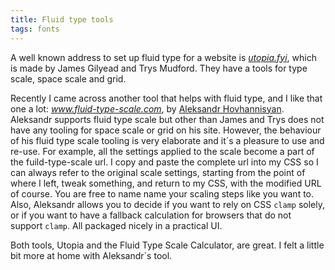 ```yaml
---
title: Fluid type tools
tags: fonts
---
```

A well known address to set up fluid type for a website is [<cite>utopia.fyi</cite>](https://utopia.fyi), which is made by James Gilyead and Trys Mudford. They have a tools for type scale, space scale and grid.

Recently I came across another tool that helps with fluid type, and I like that one a lot: [<cite>www.fluid-type-scale.com</cite>](https://www.fluid-type-scale.com/), by [Aleksandr Hovhannisyan](https://www.aleksandrhovhannisyan.com). Aleksandr supports fluid type scale but other than James and Trys does not have any tooling for space scale or grid on his site. However, the behaviour of his fluid type scale tooling is very elaborate and it´s a pleasure to use and re-use. For example, all the settings applied to the scale become a part of the fuild-type-scale url. I copy and paste the complete url into my CSS so I can always refer to the original scale settings, starting from the point of where I left, tweak something, and return to my CSS, with the modified URL of course. You are free to name name your scaling steps like you want to. Also, Aleksandr allows you to decide if you want to rely on CSS `clamp` solely, or if you want to have a fallback calculation for browsers that do not support `clamp`. All packaged nicely in a practical UI. 

Both tools, Utopia and the Fluid Type Scale Calculator, are great. I felt a little bit more at home with Aleksandr´s tool.